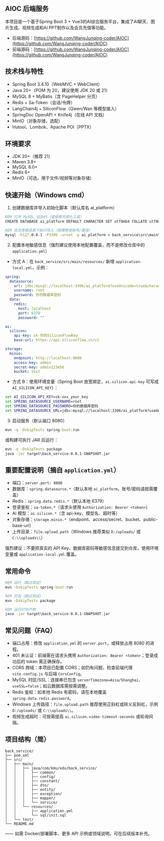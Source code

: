 ## AIOC 后端服务

本项目是一个基于Spring Boot 3 + Vue3的AI综合服务平台，集成了AI聊天、图片生成、视频生成和AI PPT制作以及会员充值等功能。
* 后端源码：[https://github.com/WangJunqing-coder/AIOC](https://github.com/WangJunqing-coder/AIOC)
* 前端源码：[https://github.com/WangJunqing-coder/AIOC](https://github.com/WangJunqing-coder/AIOC)

## 技术栈与特性

- Spring Boot 3.4.10（WebMVC + WebClient）
- Java 20+（POM 为 20，建议使用 JDK 20 或 21）
- MySQL 8 + MyBatis（含 PageHelper 分页）
- Redis + Sa-Token（会话/令牌）
- LangChain4j + SiliconFlow（Qwen/Wan 等模型接入）
- SpringDoc OpenAPI + Knife4j（在线 API 文档）
- MinIO（对象存储，选配）
- Hutool、Lombok、Apache POI（PPTX）

## 环境要求

- JDK 20+（推荐 21）
- Maven 3.8+
- MySQL 8.0+
- Redis 6+
- MinIO（可选，用于文件/视频等对象存储）

## 快速开始（Windows cmd）

1) 创建数据库并导入初始化脚本（默认库名 ai_platform）

```bat
REM 打开 MySQL 后执行（或使用可视化工具）
CREATE DATABASE ai_platform DEFAULT CHARACTER SET utf8mb4 COLLATE utf8mb4_general_ci;

REM 在仓库根目录下执行导入（按需修改账号/路径）
mysql -h127.0.0.1 -P3306 -uroot -p ai_platform < back_service\src\main\resources\sql\init.sql
```

2) 配置本地敏感信息（强烈建议使用本地配置覆盖，而不是修改仓库中的 `application.yml`）

- 方式 A：在 `back_service/src/main/resources/` 新增 `application-local.yml`，示例：

```yaml
spring:
  datasource:
    url: jdbc:mysql://localhost:3306/ai_platform?useUnicode=true&characterEncoding=utf8&useSSL=false&serverTimezone=Asia/Shanghai&allowPublicKeyRetrieval=true
    username: root
    password: 你的数据库密码
  data:
    redis:
      host: localhost
      port: 6379
      password: ""

ai:
  silicon:
    api-key: sk-你的SiliconFlowKey
    base-url: https://api.siliconflow.cn/v1

storage:
  minio:
    endpoint: http://localhost:9000
    access-key: admin
    secret-key: admin123456
    bucket: test
```

- 方式 B：使用环境变量（Spring Boot 放宽绑定，`ai.silicon.api-key` 可写成 `AI_SILICON_API_KEY`）：

```bat
set AI_SILICON_API_KEY=sk-xxx_your_key
set SPRING_DATASOURCE_USERNAME=root
set SPRING_DATASOURCE_PASSWORD=你的数据库密码
set SPRING_DATASOURCE_URL=jdbc:mysql://localhost:3306/ai_platform?useUnicode=true^&characterEncoding=utf8^&useSSL=false^&serverTimezone=Asia/Shanghai^&allowPublicKeyRetrieval=true
```

3) 启动服务（默认端口 8080）

```bat
mvn -q -DskipTests spring-boot:run
```

或构建可执行 JAR 后运行：

```bat
mvn -q -DskipTests package
java -jar target\back_service-0.0.1-SNAPSHOT.jar
```



## 重要配置说明（摘自 `application.yml`）

- 端口：`server.port: 8080`
- 数据库：`spring.datasource.*`（默认本地 `ai_platform`，账号/密码请按需覆盖）
- Redis：`spring.data.redis.*`（默认本地 6379）
- 登录鉴权：`sa-token.*`（请求头使用 `Authorization: Bearer <token>`）
- AI 模型：`ai.silicon.*`（含 api-key、模型名、超时等）
- 对象存储：`storage.minio.*`（endpoint、access/secret、bucket、public-base-url）
- 上传目录：`file.upload.path`（Windows 推荐类似 `D:/uploads/` 或 `C:\\uploads\\`）

强烈建议：不要把真实的 API Key、数据库密码等敏感信息提交到仓库，使用环境变量或 `application-local.yml` 覆盖。

## 常用命令

```bat
REM 运行（跳过测试）
mvn -DskipTests spring-boot:run

REM 打包（跳过测试）
mvn -DskipTests package

REM 运行打包产物
java -jar target\back_service-0.0.1-SNAPSHOT.jar
```

## 常见问题（FAQ）

- 端口占用：修改 `application.yml` 的 `server.port`，或释放占用 8080 的进程。
- 401 未认证：前端需在请求头携带 `Authorization: Bearer <token>`；登录成功后的 token 需正确保存。
- CORS 跨域：本项目已配置 CORS；如仍有问题，检查前端代理 `vite.config.js` 与后端 `CorsConfig`。
- MySQL 时区/SSL：连接串已包含 `serverTimezone=Asia/Shanghai`、`useSSL=false`；如云数据库需按需调整。
- Redis 鉴权：如本地 Redis 有密码，请在本地覆盖 `spring.data.redis.password`。
- Windows 上传路径：`file.upload.path` 推荐使用正斜杠或转义反斜杠，示例 `D:/uploads/` 或 `C:\\uploads\\`。
- 视频生成超时：可按需提高 `ai.silicon.video-timeout-seconds` 或轮询间隔。

## 项目结构（简）

```
back_service/
├── pom.xml
├── src/
│   ├── main/
│   │   ├── java/com/kmu/edu/back_service/
│   │   │   ├── common/
│   │   │   ├── config/
│   │   │   ├── constant/
│   │   │   ├── dto/
│   │   │   ├── entity/
│   │   │   ├── exception/
│   │   │   ├── mapper/
│   │   │   └── service/
│   │   └── resources/
│   │       ├── application.yml
│   │       └── sql/init.sql
│   └── test/
└── README.md
```

—— 如需 Docker/部署脚本、更多 API 示例或领域说明，可在后续版本补充。
